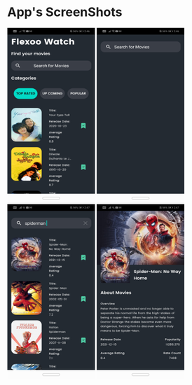 # App's ScreenShots
<img src="https://github.com/tushaar24/Flexoo/blob/master/screenshots/Screenshot_20220210_144644_com.example.flexxo.jpg" width="200" height="400"/>
<img src="https://github.com/tushaar24/Flexoo/blob/master/screenshots/Screenshot_20220210_144655_com.example.flexxo.jpg" width="200" height="400"/>
<img src="https://github.com/tushaar24/Flexoo/blob/master/screenshots/Screenshot_20220210_144704_com.example.flexxo.jpg" width="200" height="400"/>
<img src="https://github.com/tushaar24/Flexoo/blob/master/screenshots/Screenshot_20220210_144707_com.example.flexxo.jpg" width="200" height="400"/>
